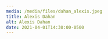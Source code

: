 ```yaml
---
media: /media/files/dahan_alexis.jpeg
title: Alexis Dahan
alt: Alexis Dahan
date: 2021-04-01T14:30:00-0500
---
```


